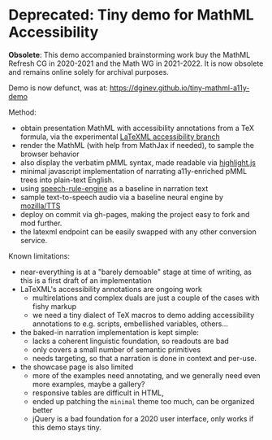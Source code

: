 # Deprecated: Tiny demo for MathML Accessibility

**Obsolete**: This demo accompanied brainstorming work buy the MathML Refresh CG in 2020-2021 and the Math WG in 2021-2022. It is now obsolete and remains online solely for archival purposes.

Demo is now defunct, was at: https://dginev.github.io/tiny-mathml-a11y-demo

Method:
 - obtain presentation MathML with accessibility annotations from a TeX formula, via the experimental [LaTeXML accessibility branch](https://github.com/brucemiller/LaTeXML/pull/1305)
 - render the MathML (with help from MathJax if needed), to sample the browser behavior
 - also display the verbatim pMML syntax, made readable via [highlight.js](https://highlightjs.org/)
 - minimal javascript implementation of narrating a11y-enriched pMML trees into plain-text English.
 - using [speech-rule-engine](https://github.com/zorkow/speech-rule-engine) as a baseline in narration text
 - sample text-to-speech audio via a baseline neural engine by [mozilla/TTS](https://github.com/mozilla/TTS)
 - deploy on commit via gh-pages, making the project easy to fork and mod further.
 - the latexml endpoint can be easily swapped with any other conversion service.

Known limitations:
  - near-everything is at a "barely demoable" stage at time of writing, as this is a first draft of an implementation
  - LaTeXML's accessibility annotations are ongoing work
     - multirelations and complex duals are just a couple of the cases with fishy markup
     - we need a tiny dialect of TeX macros to demo adding accessibility annotations to e.g. scripts, embellished variables, others...
  - the baked-in narration implementation is kept simple:
     - lacks a coherent linguistic foundation, so readouts are bad
     - only covers a small number of semantic primitives
     - needs targeting, so that a narration is done in context and per-use.
  - the showcase page is also limited
     - more of the examples need annotating, and we generally need even more examples, maybe a gallery?
     - responsive tables are difficult in HTML,
     - ended up patching the `minimal` theme too much, can be organized better
     - jQuery is a bad foundation for a 2020 user interface, only works if this demo stays tiny.

